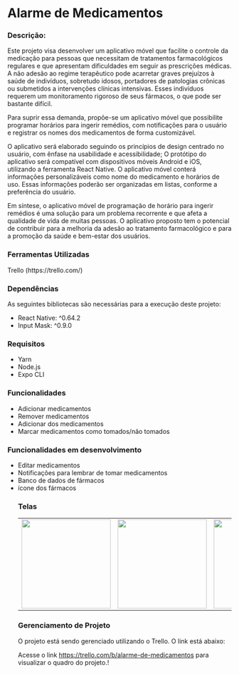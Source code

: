 <h1>Alarme de Medicamentos</h1>

<h3>Descrição:</h3>
Este projeto visa desenvolver um aplicativo móvel que facilite o controle da medicação para pessoas que necessitam de tratamentos farmacológicos regulares e que apresentam dificuldades em seguir as prescrições médicas. A não adesão ao regime terapêutico pode acarretar graves prejuízos à saúde de indivíduos, sobretudo idosos, portadores de patologias crônicas ou submetidos a intervenções clínicas intensivas. Esses indivíduos requerem um monitoramento rigoroso de seus fármacos, o que pode ser bastante difícil.

Para suprir essa demanda, propõe-se um aplicativo móvel que possibilite programar horários para ingerir remédios, com notificações para o usuário e registrar os nomes dos medicamentos de forma customizável.

O aplicativo será elaborado seguindo os princípios de design centrado no usuário, com ênfase na usabilidade e acessibilidade; O protótipo do aplicativo será compatível com dispositivos móveis Android e iOS, utilizando a ferramenta React Native. O aplicativo móvel conterá informações personalizáveis como nome do medicamento e horários de uso. Essas informações poderão ser organizadas em listas, conforme a preferência do usuário.

Em síntese, o aplicativo móvel de programação de horário para ingerir remédios é uma solução para um problema recorrente e que afeta a qualidade de vida de muitas pessoas. O aplicativo proposto tem o potencial de contribuir para a melhoria da adesão ao tratamento farmacológico e para a promoção da saúde e bem-estar dos usuários.

<h3>Ferramentas Utilizadas</h3>
Trello (https://trello.com/)

<h3>Dependências</h3>
As seguintes bibliotecas são necessárias para a execução deste projeto:
<ul>
<li>React Native: ^0.64.2
<li>Input Mask: ^0.9.0
</ul>

<h3>Requisitos</h3>

<ul>
<li>Yarn
<li>Node.js
<li>Expo CLI
</ul>
<h3>Funcionalidades</h3>

<ul>
<li>Adicionar medicamentos
<li>Remover medicamentos
<li>Adicionar dos medicamentos
<li>Marcar medicamentos como tomados/não tomados
</ul>
<h3>Funcionalidades em desenvolvimento</h3>

<ul>
<li>Editar medicamentos
<li>Notificações para lembrar de tomar medicamentos
<li>Banco de dados de fármacos
<li>ícone dos fármacos
  
  <h3>Telas</h3>
  
 <table>
  <tr>
    <td Style="display:flex;justify-content:center"> 
      <img src="https://user-images.githubusercontent.com/114779612/232150919-529e660a-7ef3-407d-8995-1e98ee4a49cf.jpg" width="200"/>
    </td>
    <td>
      <img src="https://user-images.githubusercontent.com/114779612/232151064-586f0242-b228-4dac-8467-6e238b237423.jpg" width="200"/>
    </td>
    <td>
      <img src="https://user-images.githubusercontent.com/114779612/232151086-4b33f6c8-9095-4c55-aedd-f7946eefa974.jpg" width="200"/>
    </td>
    <td>
      <img src="https://user-images.githubusercontent.com/114779612/232151111-5279be27-00b3-4574-a8e4-b2aa5e913e3a.jpg" width="200"/>
    </td>
  </tr>
</table>
  
  <h3>Gerenciamento de Projeto</h3>
O projeto está sendo gerenciado utilizando o Trello. O link está abaixo:

Acesse o link https://trello.com/b/alarme-de-medicamentos para visualizar o quadro do projeto.!
     
